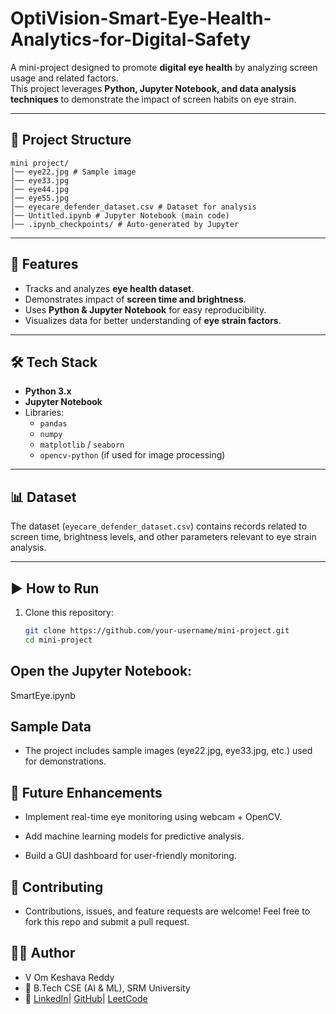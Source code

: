 # OptiVision-Smart-Eye-Health-Analytics-for-Digital-Safety

A mini-project designed to promote **digital eye health** by analyzing screen usage and related factors.  
This project leverages **Python, Jupyter Notebook, and data analysis techniques** to demonstrate the impact of screen habits on eye strain.

---

## 📂 Project Structure
```
mini project/
│── eye22.jpg # Sample image
│── eye33.jpg
│── eye44.jpg
│── eye55.jpg
│── eyecare_defender_dataset.csv # Dataset for analysis
│── Untitled.ipynb # Jupyter Notebook (main code)
│── .ipynb_checkpoints/ # Auto-generated by Jupyter
```

---

## 🚀 Features
- Tracks and analyzes **eye health dataset**.
- Demonstrates impact of **screen time and brightness**.
- Uses **Python & Jupyter Notebook** for easy reproducibility.
- Visualizes data for better understanding of **eye strain factors**.

---

## 🛠️ Tech Stack
- **Python 3.x**
- **Jupyter Notebook**
- Libraries:
  - `pandas`  
  - `numpy`  
  - `matplotlib` / `seaborn`  
  - `opencv-python` (if used for image processing)

---

## 📊 Dataset
The dataset (`eyecare_defender_dataset.csv`) contains records related to screen time, brightness levels, and other parameters relevant to eye strain analysis.

---

## ▶️ How to Run
1. Clone this repository:
   ```bash
   git clone https://github.com/your-username/mini-project.git
   cd mini-project


## Open the Jupyter Notebook:

SmartEye.ipynb

## Sample Data

- The project includes sample images (eye22.jpg, eye33.jpg, etc.) used for demonstrations.

## 📌 Future Enhancements

- Implement real-time eye monitoring using webcam + OpenCV.

- Add machine learning models for predictive analysis.

- Build a GUI dashboard for user-friendly monitoring.

## 🤝 Contributing

- Contributions, issues, and feature requests are welcome!
Feel free to fork this repo and submit a pull request.

## 👨‍💻 Author

- V Om Keshava Reddy
- 📌 B.Tech CSE (AI & ML), SRM University
- 🔗 [LinkedIn](https://www.linkedin.com/in/v-om-keshava-reddy-792478349/)| [GitHub](https://github.com/keshavreddy04)| [LeetCode](https://leetcode.com/u/keshav_30/)
